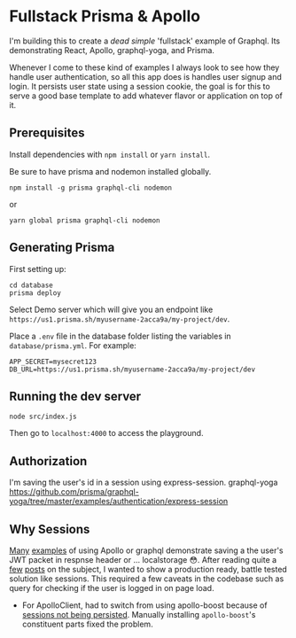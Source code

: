 # Fullstack Prisma & Apollo
I'm building this to create a _dead simple_ 'fullstack' example of Graphql. Its demonstrating React, Apollo, graphql-yoga, and Prisma.

Whenever I come to these kind of examples I always look to see how they handle user authentication, so all this app does is handles user signup and login. It persists user state using a session cookie, the goal is for this to serve a good base template to add whatever flavor or application on top of it.

## Prerequisites
Install dependencies with `npm install` or `yarn install`.

Be sure to have prisma and nodemon installed globally.
```shell
npm install -g prisma graphql-cli nodemon
```
or
```shell
yarn global prisma graphql-cli nodemon
```

## Generating Prisma
First setting up:
```shell
cd database
prisma deploy
```

Select Demo server which will give you an endpoint like `https://us1.prisma.sh/myusername-2acca9a/my-project/dev`.

Place a `.env` file in the database folder listing the variables in `database/prisma.yml`. For example:
```
APP_SECRET=mysecret123
DB_URL=https://us1.prisma.sh/myusername-2acca9a/my-project/dev
```

## Running the dev server
```shell
node src/index.js
```

Then go to `localhost:4000` to access the playground.

## Authorization
I'm saving the user's id in a session using express-session.
graphql-yoga
https://github.com/prisma/graphql-yoga/tree/master/examples/authentication/express-session


## Why Sessions
[Many](https://www.apollographql.com/docs/react/recipes/authentication.html) [examples](https://www.howtographql.com/graphql-js/6-authentication/) of using Apollo or graphql demonstrate saving a the user's JWT packet in respnse header or ... localstorage 😳. After reading quite a [few](https://www.rdegges.com/2018/please-stop-using-local-storage/) [posts](http://cryto.net/~joepie91/blog/2016/06/13/stop-using-jwt-for-sessions/) on the subject, I wanted to show a production ready, battle tested solution like sessions. This required a few caveats in the codebase such as query for checking if the user is logged in on page load.

- For ApolloClient, had to switch from using apollo-boost because of [sessions not being persisted](https://github.com/apollographql/apollo-client/issues/4018#issuecomment-439654182). Manually installing `apollo-boost`'s constituent parts fixed the problem.
